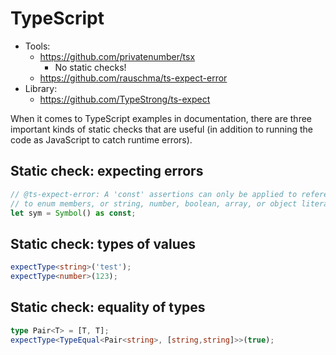 # TypeScript

* Tools:
  * https://github.com/privatenumber/tsx
    * No static checks!
  * https://github.com/rauschma/ts-expect-error
* Library:
  * https://github.com/TypeStrong/ts-expect

When it comes to TypeScript examples in documentation, there are three important kinds of static checks that are useful (in addition to running the code as JavaScript to catch runtime errors).

## Static check: expecting errors

```ts
// @ts-expect-error: A 'const' assertions can only be applied to references
// to enum members, or string, number, boolean, array, or object literals.
let sym = Symbol() as const;
```

## Static check: types of values

```ts
expectType<string>('test');
expectType<number>(123);
```

## Static check: equality of types

```ts
type Pair<T> = [T, T];
expectType<TypeEqual<Pair<string>, [string,string]>>(true);
```

